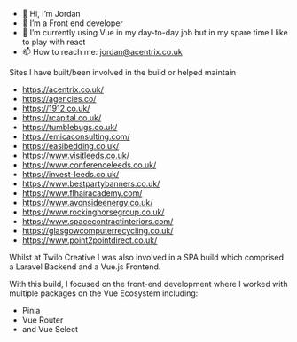 - 👋 Hi, I’m Jordan
- 👀 I’m a Front end developer
- 🌱 I’m currently using Vue in my day-to-day job but in my spare time I like to play with react
- 📫 How to reach me:  jordan@acentrix.co.uk

Sites I have built/been involved in the build or helped maintain
- https://acentrix.co.uk/
- https://agencies.co/
- https://1912.co.uk/
- https://rcapital.co.uk/
- https://tumblebugs.co.uk/
- https://emicaconsulting.com/
- https://easibedding.co.uk/
- https://www.visitleeds.co.uk/
- https://www.conferenceleeds.co.uk/
- https://invest-leeds.co.uk/
- https://www.bestpartybanners.co.uk/
- https://www.flhairacademy.com/
- https://www.avonsideenergy.co.uk/
- https://www.rockinghorsegroup.co.uk/
- https://www.spacecontractinteriors.com/
- https://glasgowcomputerrecycling.co.uk/
- https://www.point2pointdirect.co.uk/

Whilst at Twilo Creative I was also involved in a SPA build which comprised a Laravel Backend and a Vue.js Frontend.

With this build, I focused on the front-end development where I worked with multiple packages on the Vue Ecosystem including:
- Pinia
- Vue Router
- and Vue Select


<!---
Acentrix-Jordan/Development-Overview is a ✨ special ✨ repository because its `README.md` (this file) appears on your GitHub profile.
You can click the Preview link to take a look at your changes.
--->
